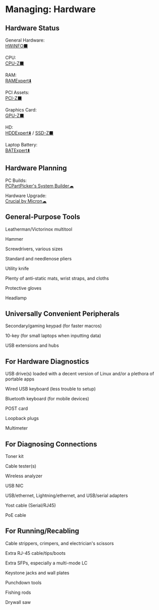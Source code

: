 # Managing: Hardware

## Hardware Status

General Hardware:  
	[HWiNFO⬛](https://www.hwinfo.com/)

CPU:  
	[CPU-Z⬛](https://www.cpuid.com/softwares/cpu-z.html)

RAM:  
	[RAMExpert⬇️](https://kcsoftwares.com/?ramexpert)

PCI Assets:  
	[PCI-Z⬛](https://www.pci-z.com/)

Graphics Card:  
	[GPU-Z⬛](https://www.techpowerup.com/gpuz/)

HD:  
	[HDDExpert⬇️](https://kcsoftwares.com/?hdde) / 
	[SSD-Z⬛](http://aezay.dk/aezay/ssdz/)

Laptop Battery:  
	[BATExpert⬇️](https://kcsoftwares.com/?batexpert)

## Hardware Planning

PC Builds:  
	[PCPartPicker's System Builder☁](https://pcpartpicker.com/list/)

Hardware Upgrade:  
	[Crucial by Micron☁](https://www.crucial.com/)

## General-Purpose Tools

Leatherman/Victorinox multitool

Hammer

Screwdrivers, various sizes

Standard and needlenose pliers

Utility knife

Plenty of anti-static mats, wrist straps, and cloths

Protective gloves

Headlamp

## Universally Convenient Peripherals

Secondary/gaming keypad (for faster macros)

10-key (for small laptops when inputting data)

USB extensions and hubs

## For Hardware Diagnostics

USB drive(s) loaded with a decent version of Linux and/or a plethora of portable apps

Wired USB keyboard (less trouble to setup)

Bluetooth keyboard (for mobile devices)

POST card

Loopback plugs

Multimeter

## For Diagnosing Connections

Toner kit

Cable tester(s)

Wireless analyzer

USB NIC

USB/ethernet, Lightning/ethernet, and USB/serial adapters

Yost cable (Serial/RJ45)

PoE cable

## For Running/Recabling

Cable strippers, crimpers, and electrician's scissors

Extra RJ-45 cable/tips/boots

Extra SFPs, especially a multi-mode LC

Keystone jacks and wall plates

Punchdown tools

Fishing rods

Drywall saw
